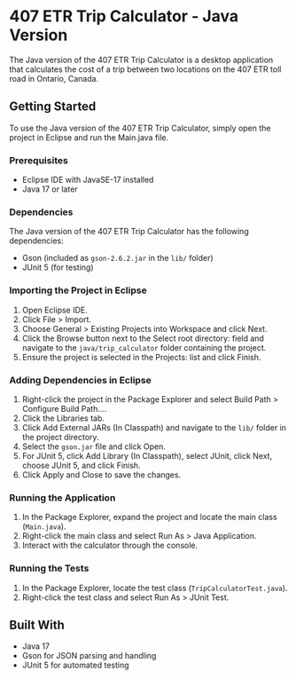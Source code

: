 # 407 ETR Trip Calculator - Java Version

The Java version of the 407 ETR Trip Calculator is a desktop application that calculates the cost of a trip between two locations on the 407 ETR toll road in Ontario, Canada.

## Getting Started

To use the Java version of the 407 ETR Trip Calculator, simply open the project in Eclipse and run the Main.java file. 

### Prerequisites

- Eclipse IDE with JavaSE-17 installed
- Java 17 or later

### Dependencies

The Java version of the 407 ETR Trip Calculator has the following dependencies:

- Gson (included as `gson-2.6.2.jar` in the `lib/` folder)
- JUnit 5 (for testing)

### Importing the Project in Eclipse

1. Open Eclipse IDE.
2. Click File > Import.
3. Choose General > Existing Projects into Workspace and click Next.
4. Click the Browse button next to the Select root directory: field and navigate to the `java/trip_calculator` folder containing the project.
5. Ensure the project is selected in the Projects: list and click Finish.

### Adding Dependencies in Eclipse

1. Right-click the project in the Package Explorer and select Build Path > Configure Build Path....
2. Click the Libraries tab.
3. Click Add External JARs (In Classpath) and navigate to the `lib/` folder in the project directory.
4. Select the `gson.jar` file and click Open.
5. For JUnit 5, click Add Library (In Classpath), select JUnit, click Next, choose JUnit 5, and click Finish.
6. Click Apply and Close to save the changes.

### Running the Application

1. In the Package Explorer, expand the project and locate the main class (`Main.java`).
2. Right-click the main class and select Run As > Java Application.
3. Interact with the calculator through the console.

### Running the Tests

1. In the Package Explorer, locate the test class (`TripCalculatorTest.java`).
2. Right-click the test class and select Run As > JUnit Test.

## Built With

- Java 17
- Gson for JSON parsing and handling
- JUnit 5 for automated testing
